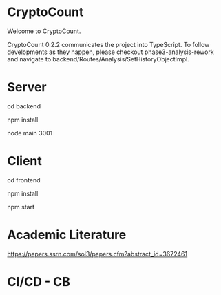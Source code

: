 # CryptoCount
Welcome to CryptoCount. 

CryptoCount 0.2.2 communicates the project into TypeScript. To follow developments as they happen, please checkout phase3-analysis-rework and navigate to backend/Routes/Analysis/SetHistoryObjectImpl.


# Server
cd backend

npm install

node main 3001

# Client

cd frontend

npm install 

npm start

# Academic Literature

https://papers.ssrn.com/sol3/papers.cfm?abstract_id=3672461

# CI/CD - CB
